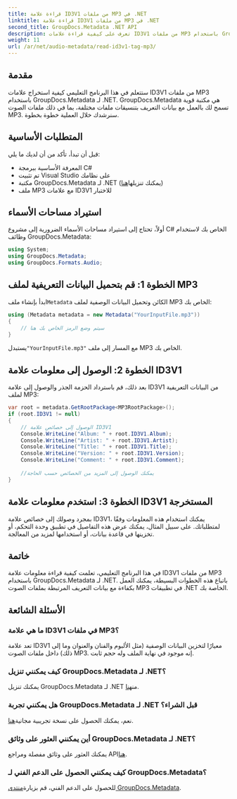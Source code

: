 ```yaml
---
title: قراءة علامة ID3V1 من ملفات MP3 في .NET
linktitle: قراءة علامة ID3V1 من ملفات MP3 في .NET
second_title: GroupDocs.Metadata .NET API
description: تعرف على كيفية قراءة علامات ID3V1 من ملفات MP3 باستخدام GroupDocs.Metadata لـ .NET. برنامج تعليمي خطوة بخطوة مع أمثلة التعليمات البرمجية.
weight: 11
url: /ar/net/audio-metadata/read-id3v1-tag-mp3/
---
```

## مقدمة
ستتعلم في هذا البرنامج التعليمي كيفية استخراج علامات ID3V1 من ملفات MP3 باستخدام GroupDocs.Metadata لـ .NET. GroupDocs.Metadata هي مكتبة قوية تسمح لك بالعمل مع بيانات التعريف بتنسيقات ملفات مختلفة، بما في ذلك ملفات الصوت MP3. سنرشدك خلال العملية خطوة بخطوة.
## المتطلبات الأساسية
قبل أن تبدأ، تأكد من أن لديك ما يلي:
- المعرفة الأساسية ببرمجة C#
- تم تثبيت Visual Studio على نظامك
-  مكتبة GroupDocs.Metadata لـ .NET (يمكنك تنزيلها[هنا](https://releases.groupdocs.com/metadata/net/))
- ملف MP3 مع علامات ID3V1 للاختبار

## استيراد مساحات الأسماء
أولاً، تحتاج إلى استيراد مساحات الأسماء الضرورية إلى مشروع C# الخاص بك لاستخدام وظائف GroupDocs.Metadata:
```csharp
using System;
using GroupDocs.Metadata;
using GroupDocs.Formats.Audio;
```
## الخطوة 1: قم بتحميل البيانات التعريفية لملف MP3
 ابدأ بإنشاء ملف`Metadata` الكائن وتحميل البيانات الوصفية لملف MP3 الخاص بك:
```csharp
using (Metadata metadata = new Metadata("YourInputFile.mp3"))
{
    // سيتم وضع الرمز الخاص بك هنا
}
```
 يستبدل`"YourInputFile.mp3"` مع المسار إلى ملف MP3 الخاص بك.
## الخطوة 2: الوصول إلى معلومات علامة ID3V1
بعد ذلك، قم باسترداد الحزمة الجذر والوصول إلى علامة ID3V1 من البيانات التعريفية لملف MP3:
```csharp
var root = metadata.GetRootPackage<MP3RootPackage>();
if (root.ID3V1 != null)
{
    // الوصول إلى خصائص علامة ID3V1
    Console.WriteLine("Album: " + root.ID3V1.Album);
    Console.WriteLine("Artist: " + root.ID3V1.Artist);
    Console.WriteLine("Title: " + root.ID3V1.Title);
    Console.WriteLine("Version: " + root.ID3V1.Version);
    Console.WriteLine("Comment: " + root.ID3V1.Comment);
    
    //يمكنك الوصول إلى المزيد من الخصائص حسب الحاجة
}
```
## الخطوة 3: استخدم معلومات علامة ID3V1 المستخرجة
بمجرد وصولك إلى خصائص علامة ID3V1، يمكنك استخدام هذه المعلومات وفقًا لمتطلباتك. على سبيل المثال، يمكنك عرض هذه التفاصيل في تطبيق وحدة التحكم، أو تخزينها في قاعدة بيانات، أو استخدامها لمزيد من المعالجة.

## خاتمة
في هذا البرنامج التعليمي، تعلمت كيفية قراءة معلومات علامة ID3V1 من ملفات MP3 باستخدام GroupDocs.Metadata لـ .NET. باتباع هذه الخطوات البسيطة، يمكنك العمل بكفاءة مع بيانات التعريف المرتبطة بملفات الصوت MP3 في تطبيقات .NET الخاصة بك.

## الأسئلة الشائعة
### ما هي علامة ID3V1 في ملفات MP3؟
تعد علامة ID3V1 معيارًا لتخزين البيانات الوصفية (مثل الألبوم والفنان والعنوان وما إلى ذلك) داخل ملفات الصوت MP3. إنه موجود في نهاية الملف وله حجم ثابت.
### كيف يمكنني تنزيل GroupDocs.Metadata لـ .NET؟
 يمكنك تنزيل GroupDocs.Metadata لـ .NET من[هنا](https://releases.groupdocs.com/metadata/net/).
### هل يمكنني تجربة GroupDocs.Metadata لـ .NET قبل الشراء؟
 نعم، يمكنك الحصول على نسخة تجريبية مجانية[هنا](https://releases.groupdocs.com/).
### أين يمكنني العثور على وثائق GroupDocs.Metadata لـ .NET؟
 يمكنك العثور على وثائق مفصلة ومراجع API[هنا](https://tutorials.groupdocs.com/metadata/net/).
### كيف يمكنني الحصول على الدعم الفني لـ GroupDocs.Metadata؟
 للحصول على الدعم الفني، قم بزيارة[منتدى GroupDocs.Metadata](https://forum.groupdocs.com/c/metadata/14).